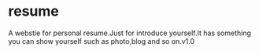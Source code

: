 # resume
A webstie for personal resume.Just for introduce yourself.It has something you can show yourself such as photo,blog and so on.v1.0 
